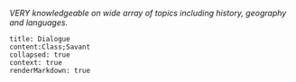 *VERY knowledgeable on wide array of topics including history, geography and languages.*

```query
title: Dialogue
content:Class;Savant
collapsed: true
context: true
renderMarkdown: true
```